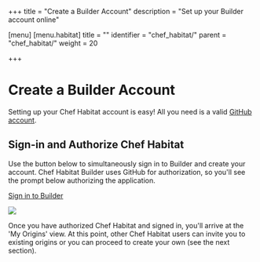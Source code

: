 +++
title = "Create a Builder Account"
description = "Set up your Builder account online"

[menu]
  [menu.habitat]
    title = ""
    identifier = "chef_habitat/"
    parent = "chef_habitat/"
    weight = 20
    
+++

# <a name="builder-account" id="builder-account" data-magellan-target="builder-account">Create a Builder Account</a>

Setting up your Chef Habitat account is easy! All you need is a valid [GitHub account](https://github.com/join).

## Sign-in and Authorize Chef Habitat

Use the button below to simultaneously sign in to Builder and create your account. Chef Habitat Builder uses GitHub for authorization, so you'll see the prompt below authorizing the application.

<a href="https://bldr.habitat.sh/#/sign-in" class="button cta" target="_blank">Sign in to Builder</a>

<img src="/images/screenshots/authorize.png">

Once you have authorized Chef Habitat and signed in, you'll arrive at the 'My Origins' view. At this point, other Chef Habitat users can invite you to existing origins or you can proceed to create your own (see the next section).
